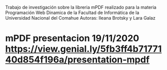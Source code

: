 Trabajo de investigación sobre la libreria mPDF realizado para la materia Programación Web Dinamica de la Facultad de Informática de la Universidad Nacional del Comahue
Autoras: Ileana Brotsky y Lara Galaz
# mPDF presentacion 19/11/2020 https://view.genial.ly/5fb3ff4b7177140d854f196a/presentation-mpdf